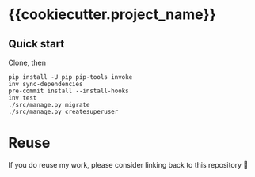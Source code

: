 # {{cookiecutter.project_name}}

## Quick start
Clone, then
```shell
pip install -U pip pip-tools invoke
inv sync-dependencies
pre-commit install --install-hooks
inv test
./src/manage.py migrate
./src/manage.py createsuperuser
```

# Reuse
If you do reuse my work, please consider linking back to this repository 🙂
